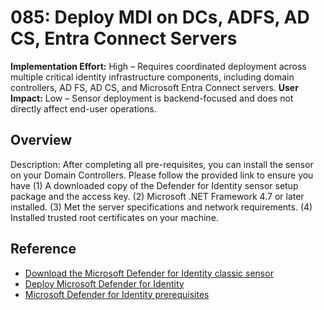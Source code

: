 # 085: Deploy MDI on DCs, ADFS, AD CS, Entra Connect Servers

**Implementation Effort:** High – Requires coordinated deployment across multiple critical identity infrastructure components, including domain controllers, AD FS, AD CS, and Microsoft Entra Connect servers.
**User Impact:** Low – Sensor deployment is backend-focused and does not directly affect end-user operations.

## Overview

Description: After completing all pre-requisites, you can install the sensor on your Domain Controllers. Please follow the provided link to ensure you have (1) A downloaded copy of the Defender for Identity sensor setup package and the access key. (2) Microsoft .NET Framework 4.7 or later installed. (3) Met the server specifications and network requirements. (4) Installed trusted root certificates on your machine.

## Reference

* [Download the Microsoft Defender for Identity classic sensor](https://learn.microsoft.com/en-us/defender-for-identity/deploy/download-sensor)
* [Deploy Microsoft Defender for Identity](https://learn.microsoft.com/en-us/defender-for-identity/deploy/deploy-defender-identity)
* [Microsoft Defender for Identity prerequisites](https://learn.microsoft.com/en-us/defender-for-identity/deploy/prerequisites)

